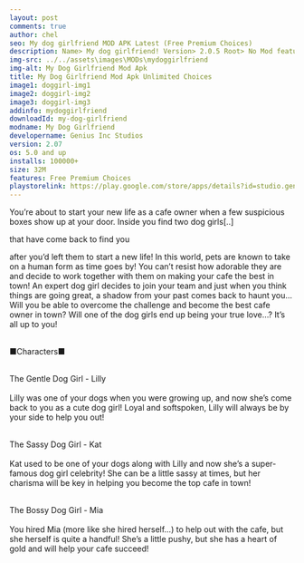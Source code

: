 ```yaml
---
layout: post
comments: true
author: chel
seo: My dog girlfriend MOD APK Latest (Free Premium Choices) 
description: Name> My dog girlfriend! Version> 2.0.5 Root> No Mod features> Free Premium Choices Preview Tutorial Install> Install Steps> Download
img-src: ../../assets\images\MODs\mydoggirlfriend
img-alt: My Dog Girlfriend Mod Apk
title: My Dog Girlfriend Mod Apk Unlimited Choices
image1: doggirl-img1
image2: doggirl-img2
image3: doggirl-img3
addinfo: mydoggirlfriend
downloadId: my-dog-girlfriend
modname: My Dog Girlfriend
developername: Genius Inc Studios
version: 2.07
os: 5.0 and up
installs: 100000+
size: 32M
features: Free Premium Choices
playstorelink: https://play.google.com/store/apps/details?id=studio.genius.inu
---
```

<p>You’re about to start your new life as a cafe owner when a few suspicious boxes show up at your door. Inside you find two dog girls[..]

that have come back to find you 

after you’d left them to start a new life! In this world, pets are known to take on a human form as time goes by! You can’t resist how adorable they are and decide to work together with them on making your cafe the best in town! An expert dog girl decides to join your team and just when you think things are going great, a shadow from your past comes back to haunt you… Will you be able to overcome the challenge and become the best cafe owner in town? Will one of the dog girls end up being your true love…? It’s all up to you!<br><br>

■Characters■<br><br>

The Gentle Dog Girl - Lilly<br><br>
Lilly was one of your dogs when you were growing up, and now she’s come back to you as a cute dog girl! Loyal and softspoken, Lilly will always be by your side to help you out!<br><br>

The Sassy Dog Girl - Kat<br><br>
Kat used to be one of your dogs along with Lilly and now she’s a super-famous dog girl celebrity! She can be a little sassy at times, but her charisma will be key in helping you become the top cafe in town!<br><br>

The Bossy Dog Girl - Mia<br><br>
You hired Mia (more like she hired herself…) to help out with the cafe, but she herself is quite a handful! She’s a little pushy, but she has a heart of gold and will help your cafe succeed!
</p>